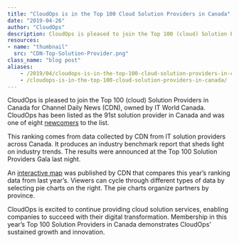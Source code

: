 ```yaml
---
title: "CloudOps is in the Top 100 Cloud Solution Providers in Canada"
date: "2019-04-26"
author: "CloudOps"
description: CloudOps is pleased to join the Top 100 (cloud) Solution Providers in Canada for Channel Daily News (CDN), owned by IT World Canada.
resources:
- name: "thumbnail"
  src: "CDN-Top-Solution-Provider.png"
class_name: "blog post"
aliases:
    - /2019/04/cloudops-is-in-the-top-100-cloud-solution-providers-in-canada/
    - /cloudops-is-in-the-top-100-cloud-solution-providers-in-canada/
---
```


<p>CloudOps is pleased to join the Top 100 (cloud) Solution Providers in Canada for Channel Daily News (CDN), owned by IT World Canada. CloudOps has been listed as the 91st solution provider in Canada and was one of eight <a href="https://channeldailynews.com/news/newcomers-to-the-cdn-top-100-list-crafting-integrated-client-focused-solutions/66787">newcomers</a> to the list.</p>

<p>This ranking comes from data collected by CDN from IT solution providers across Canada. It produces an industry benchmark report that sheds light on industry trends. The results were announced at the Top 100 Solution Providers Gala last night.</p>

<p>An <a href="https://channeldailynews.com/news/cdn-top-100-solution-providers-map-2/67120">interactive map</a> was published by CDN that compares this year’s ranking data from last year’s. Viewers can cycle through different types of data by selecting pie charts on the right. The pie charts organize partners by province.</p>

<p>CloudOps is excited to continue providing cloud solution services, enabling companies to succeed with their digital transformation. Membership in this year’s Top 100 Solution Providers in Canada demonstrates CloudOps’ sustained growth and innovation.</p>